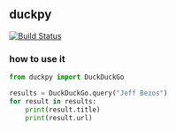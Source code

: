 ## duckpy
[![Build Status](https://build.eberlein.io/buildStatus/icon?job=python_duckpy)](https://build.eberlein.io/job/python_duckpy/)
### how to use it
```python
from duckpy import DuckDuckGo

results = DuckDuckGo.query("Jeff Bezos")
for result in results:
    print(result.title)
    print(result.url)
```
